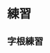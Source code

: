 # 練習

<script setup>
// import CharTrain from "@/train/CharTrain.vue"
import ZigenTrain from "@/train/ZigenTrain.vue"
</script>

## 字根練習

<div class="tianma">
<ZigenTrain name="tianma" zigenUrl="/zigen-tianma.csv" :range="[0,]" mode='both' />
</div>

<!-- ## 單字練習

爲了降低學習難度，練習中，不補首根小碼。

<CharTrain name="tianma" zigenUrl="/zigen-tianma.csv" :range="[0,1000]" :supplement="false" /> -->
